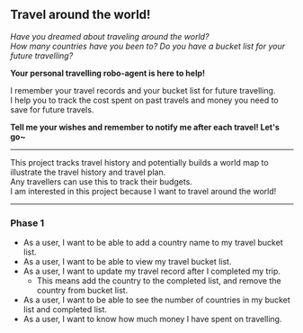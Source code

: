 ## Travel around the world! 

*Have you dreamed about traveling around the world?*  
*How many countries have you been to? Do you have a bucket list for your future travelling?*  

**Your personal travelling robo-agent is here to help!**  

I remember your travel records and your bucket list for future travelling.  
I help you to track the cost spent on past travels and money you need to save for future travels.  


**Tell me your wishes and remember to notify me after each travel! Let's go~**  


---  


This project tracks travel history and potentially builds a world map to illustrate the travel history and travel plan.  
Any travellers can use this to track their budgets.  
I am interested in this project because I want to travel around the world!  


---  



### Phase 1  

- As a user, I want to be able to add a country name to my travel bucket list.  
- As a user, I want to be able to view my travel bucket list.  
- As a user, I want to update my travel record after I completed my trip.  
    - This means add the country to the completed list, and remove the country from bucket list.  
- As a user, I want to be able to see the number of countries in my bucket list and completed list.  
- As a user, I want to know how much money I have spent on travelling.  
 
